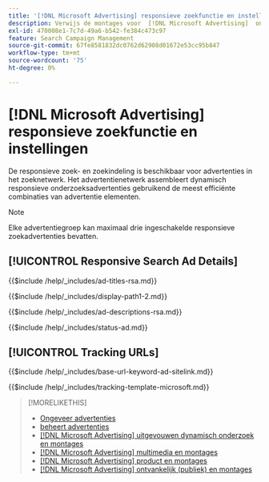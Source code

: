 ```yaml
---
title: '[!DNL Microsoft Advertising] responsieve zoekfunctie en instellingen'
description: Verwijs de montages voor  [!DNL Microsoft Advertising]  ontvankelijke onderzoeksadvertenties.
exl-id: 470008e1-7c7d-49a6-b542-fe384c473c97
feature: Search Campaign Management
source-git-commit: 67fe8581832dc0762d62908d01672e53cc95b847
workflow-type: tm+mt
source-wordcount: '75'
ht-degree: 0%

---
```


# [!DNL Microsoft Advertising] responsieve zoekfunctie en instellingen

De responsieve zoek- en zoekindeling is beschikbaar voor advertenties in het zoeknetwerk. Het advertentienetwerk assembleert dynamisch responsieve onderzoeksadvertenties gebruikend de meest efficiënte combinaties van advertentie elementen.

>[!NOTE]
>
>Elke advertentiegroep kan maximaal drie ingeschakelde responsieve zoekadvertenties bevatten.

## [!UICONTROL Responsive Search Ad Details]

<!-- **[!UICONTROL Ad Titles]:** -->

{{$include /help/_includes/ad-titles-rsa.md}}

<!-- **[!UICONTROL Display Path 1]**, **[!UICONTROL Display Path 2]:** -->

{{$include /help/_includes/display-path1-2.md}}

<!-- **[!UICONTROL Ad Descriptions]:** -->

{{$include /help/_includes/ad-descriptions-rsa.md}}

<!-- **[!UICONTROL Status]:** -->

{{$include /help/_includes/status-ad.md}}

## [!UICONTROL Tracking URLs]

<!-- **[!UICONTROL Base URl]:** -->

{{$include /help/_includes/base-url-keyword-ad-sitelink.md}}

<!-- **[!UICONTROL Tracking Template]:** -->

{{$include /help/_includes/tracking-template-microsoft.md}}


>[!MORELIKETHIS]
>
>* [ Ongeveer advertenties ](ad-about.md)
>* [ beheert advertenties ](ad-manage.md)
>* [[!DNL Microsoft Advertising]  uitgevouwen dynamisch onderzoek en montages ](ad-settings-microsoft-dsa.md)
>* [[!DNL Microsoft Advertising]  multimedia en montages ](ad-settings-microsoft-multimedia.md)
>* [[!DNL Microsoft Advertising]  product en montages ](ad-settings-microsoft-product.md)
>* [[!DNL Microsoft Advertising]  ontvankelijk (publiek) en montages ](ad-settings-microsoft-responsive.md)
